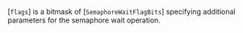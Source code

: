 [`flags`] is a bitmask of [`SemaphoreWaitFlagBits`] specifying
additional parameters for the semaphore wait operation.